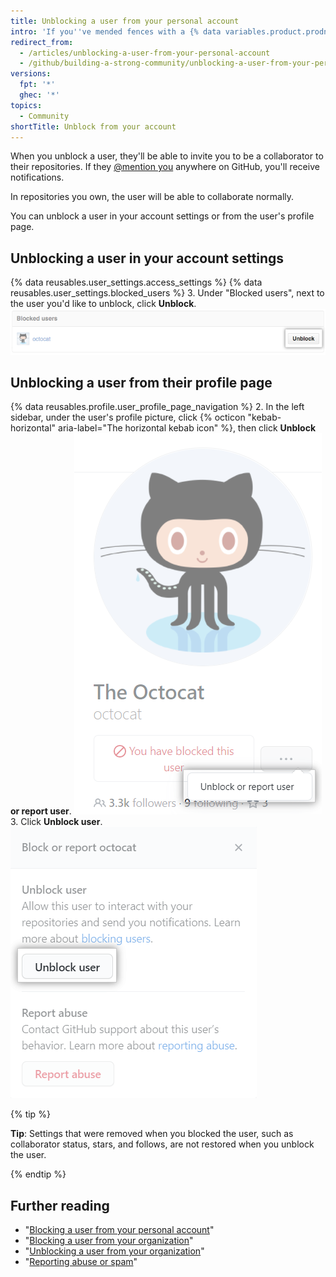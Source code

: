 ```yaml
---
title: Unblocking a user from your personal account
intro: 'If you''ve mended fences with a {% data variables.product.prodname_dotcom %} user you''ve blocked, you can unblock their account.'
redirect_from:
  - /articles/unblocking-a-user-from-your-personal-account
  - /github/building-a-strong-community/unblocking-a-user-from-your-personal-account
versions:
  fpt: '*'
  ghec: '*'
topics:
  - Community
shortTitle: Unblock from your account
---
```


When you unblock a user, they'll be able to invite you to be a collaborator to their repositories. If they [@mention you](/articles/basic-writing-and-formatting-syntax/#mentioning-people-and-teams) anywhere on GitHub, you'll receive notifications.

In repositories you own, the user will be able to collaborate normally.

You can unblock a user in your account settings or from the user's profile page.

## Unblocking a user in your account settings

{% data reusables.user_settings.access_settings %}
{% data reusables.user_settings.blocked_users %}
3. Under "Blocked users", next to the user you'd like to unblock, click **Unblock**.
![Unblock user button](/assets/images/help/organizations/org-unblock-user-button.png)

## Unblocking a user from their profile page

{% data reusables.profile.user_profile_page_navigation %}
2. In the left sidebar, under the user's profile picture, click {% octicon "kebab-horizontal" aria-label="The horizontal kebab icon" %}, then click  **Unblock or report user**.
![Unblock or report user link](/assets/images/help/profile/profile-unblock-or-report-user.png)
3. Click **Unblock user**.
  ![Modal box with option to unblock user or report abuse](/assets/images/help/profile/profile-unblockuser.png)

{% tip %}

**Tip**: Settings that were removed when you blocked the user, such as collaborator status, stars, and follows, are not restored when you unblock the user.

{% endtip %}

## Further reading

- "[Blocking a user from your personal account](/communities/maintaining-your-safety-on-github/blocking-a-user-from-your-personal-account)"
- "[Blocking a user from your organization](/communities/maintaining-your-safety-on-github/blocking-a-user-from-your-organization)"
- "[Unblocking a user from your organization](/communities/maintaining-your-safety-on-github/unblocking-a-user-from-your-organization)"
- "[Reporting abuse or spam](/communities/maintaining-your-safety-on-github/reporting-abuse-or-spam)"
